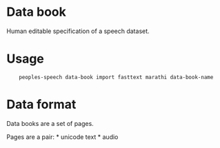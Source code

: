 
# Data book

Human editable specification of a speech dataset.

# Usage

```
    peoples-speech data-book import fasttext marathi data-book-name
```

# Data format

Data books are a set of pages.

Pages are a pair:
    * unicode text
    * audio

